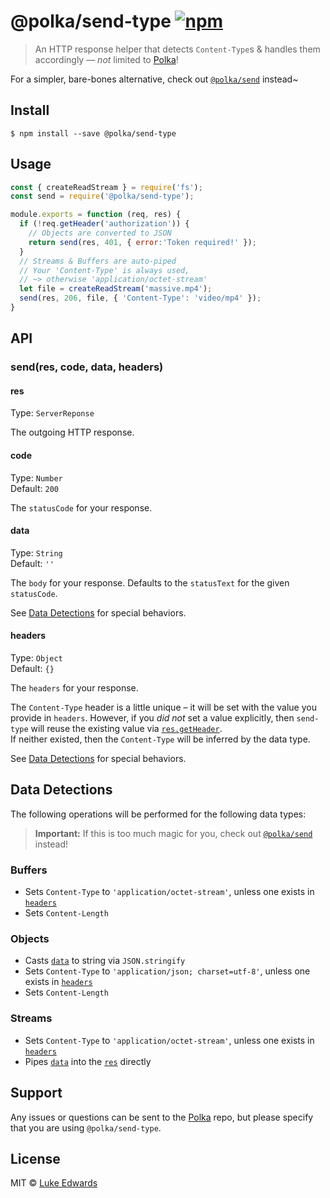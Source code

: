 # @polka/send-type [![npm](https://img.shields.io/npm/v/@polka/send-type.svg)](https://npmjs.org/package/@polka/send-type)

> An HTTP response helper that detects `Content-Type`s & handles them accordingly &mdash; _not_ limited to [Polka][polka]!

For a simpler, bare-bones alternative, check out [`@polka/send`][send] instead~


## Install

```
$ npm install --save @polka/send-type
```


## Usage

```js
const { createReadStream } = require('fs');
const send = require('@polka/send-type');

module.exports = function (req, res) {
  if (!req.getHeader('authorization')) {
    // Objects are converted to JSON
    return send(res, 401, { error:'Token required!' });
  }
  // Streams & Buffers are auto-piped
  // Your 'Content-Type' is always used,
  // ~> otherwise 'application/octet-stream'
  let file = createReadStream('massive.mp4');
  send(res, 206, file, { 'Content-Type': 'video/mp4' });
}
```


## API

### send(res, code, data, headers)

#### res
Type: `ServerReponse`

The outgoing HTTP response.

#### code
Type: `Number`<br>
Default: `200`

The `statusCode` for your response.

#### data
Type: `String`<br>
Default: `''`

The `body` for your response. Defaults to the `statusText` for the given `statusCode`.

See [Data Detections](#data-detections) for special behaviors.

#### headers
Type: `Object`<br>
Default: `{}`

The `headers` for your response.

The `Content-Type` header is a little unique – it will be set with the value you provide in `headers`. However, if you _did not_ set a value explicitly, then `send-type` will reuse the existing value via [`res.getHeader`](https://nodejs.org/api/http.html#http_response_getheader_name).<br>If neither existed, then the `Content-Type` will be inferred by the data type.

See [Data Detections](#data-detections) for special behaviors.


## Data Detections

The following operations will be performed for the following data types:

> **Important:** If this is too much magic for you, check out [`@polka/send`][send] instead!

### Buffers
- Sets `Content-Type` to `'application/octet-stream'`, unless one exists in [`headers`](#headers)
- Sets `Content-Length`

### Objects
- Casts [`data`](#data) to string via `JSON.stringify`
- Sets `Content-Type` to `'application/json; charset=utf-8'`, unless one exists in [`headers`](#headers)
- Sets `Content-Length`

### Streams
- Sets `Content-Type` to `'application/octet-stream'`, unless one exists in [`headers`](#headers)
- Pipes [`data`](#data) into the [`res`](#res) directly


## Support

Any issues or questions can be sent to the [Polka][polka] repo, but please specify that you are using `@polka/send-type`.


## License

MIT © [Luke Edwards](https://lukeed.com)

[polka]: https://github.com/lukeed/polka
[send]: https://github.com/lukeed/polka/tree/master/packages/send
